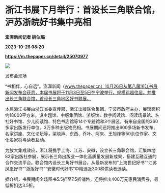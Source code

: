# 浙江书展下月举行：首设长三角联合馆，沪苏浙皖好书集中亮相
**澎湃新闻记者 姚似璐**

**2023-10-26 08:20**

**https://m.thepaper.cn/detail/25070977**

![](https://imagecloud.thepaper.cn/thepaper/image/275/736/790.jpg)

发布会现场

“书相伴，心自远”。澎湃新闻（www.thepaper.cn）10月26日从第八届浙江书展新闻发布会获悉，本届书展将于11月3日至5日在宁波举行，规模远超往届，并推出长三角联合馆，首设长三角地区好书联展。

本届浙江书展由浙江省委宣传部、浙江出版联合集团、宁波市政府主办，展馆面积约18000平方米，设主题馆、中版集团馆、浙版馆、数字阅读馆、阅读场景馆、名社好书馆、少儿阅读馆、特色书店馆等14个专题馆和3个展区，有来自全国的360多家出版发行单位、3万多种出版物亮相。书展期间还将推出600多场新书发布、名家讲座、文化论坛等，梁晓声、东西、乔叶、阿来、王旭烽等50余位作家、文化名家将与读者互动。

为放大集成效应，浙江将携手上海、江苏、安徽，设立长三角联合馆，汇集四地82家出版社参展，展示长三角出版业一体化高质量发展新成果，搭建互融互通的合作交流平台。联合馆内设长三角好书展台，从最新发布的“上海世纪好书”“江苏凤凰好书”“浙版好书”“安徽时代好书”中精选近300种供读者选读。

据介绍，书展期间全场图书5.5折至7.5折销售，还将推出400万元惠民消费券，最低折扣达3.5折。